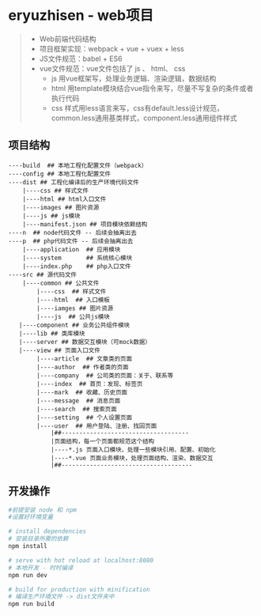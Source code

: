 # eryuzhisen - web项目
> * Web前端代码结构
> * 项目框架实现：webpack + vue + vuex + less
> * JS文件规范：babel + ES6
> * vue文件规范：vue文件包括了 js 、 html、 css
> 	* js 用vue框架写，处理业务逻辑、渲染逻辑，数据结构
>   * html 用template模块结合vue指令来写，尽量不写复杂的条件或者执行代码
>   * css 样式用less语言来写，css有default.less设计规范，common.less通用基类样式，component.less通用组件样式

## 项目结构
```
----build  ## 本地工程化配置文件（webpack） 
----config ## 本地工程化配置文件
----dist ## 工程化编译后的生产环境代码文件
    |----css ## 样式文件
    |----html ## html入口文件
    |----images ## 图片资源
    |----js ## js模块
    |----manifest.json ## 项目模块依赖结构
----n  ## node代码文件 -- 后续会抽离出去 
----p  ## php代码文件 -- 后续会抽离出去
    |----application  ## 应用模块
    |----system       ## 系统核心模块
    |----index.php    ## php入口文件
----src ## 源代码文件
    |----common ## 公共文件
        |----css  ## 样式文件
        |----html  ## 入口模板
        |----iamges ## 图片资源
        |----js  ## 公共js模块
   |----component ## 业务公共组件模块
   |----lib ## 类库模块
   |----server ## 数据交互模块（可mock数据）
   |----view ## 页面入口文件
        |----article  ## 文章类的页面
        |----author  ## 作者类的页面
        |----company  ## 公司类的页面：关于、联系等
        |----index  ## 首页：发现、标签页
        |----mark  ## 收藏、历史页面
        |----message  ## 消息页面
        |----search  ## 搜索页面
        |----setting  ## 个人设置页面
        |----user  ## 用户登陆、注册、找回页面
            |##------------------------------------
            |页面结构，每一个页面都规范这个结构
            |----*.js 页面入口模块，处理一些模块引用、配置、初始化
            |----*.vue 页面业务模块，处理页面结构、渲染、数据交互
            |##-------------------------------------
```

## 开发操作
``` bash
#前提安装 node 和 npm
#设置好环境变量

# install dependencies
# 安装目录所需的依赖
npm install

# serve with hot reload at localhost:8080
# 本地开发 - 时时编译
npm run dev

# build for production with minification
# 编译生产环境文件 -> dist文件夹中
npm run build
```

